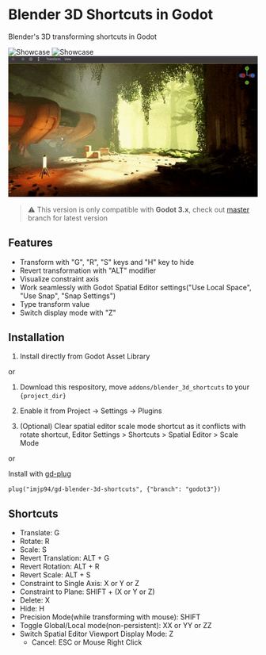 # Blender 3D Shortcuts in Godot

Blender's 3D transforming shortcuts in Godot

![Showcase](screenshots/gd_blender_shortcuts_showcase.gif)
![Showcase](screenshots/gd_blender_shortcuts_showcase_2.gif)
![Showcase](screenshots/gd_blender_shortcuts_showcase_3.gif)

> ⚠️ This version is only compatible with **Godot 3.x**, check out [master](https://github.com/imjp94/gd-blender-3d-shortcuts/tree/master) branch for latest version

## Features

- Transform with "G", "R", "S" keys and "H" key to hide
- Revert transformation with "ALT" modifier
- Visualize constraint axis
- Work seamlessly with Godot Spatial Editor settings("Use Local Space", "Use Snap", "Snap Settings")
- Type transform value
- Switch display mode with "Z"

## Installation

1. Install directly from Godot Asset Library

or

1. Download this respository, move `addons/blender_3d_shortcuts` to your `{project_dir}`

2. Enable it from Project -> Settings -> Plugins

3. (Optional) Clear spatial editor scale mode shortcut as it conflicts with rotate shortcut, Editor Settings > Shortcuts > Spatial Editor > Scale Mode

or

Install with [gd-plug](https://github.com/imjp94/gd-plug)

```gdscript
plug("imjp94/gd-blender-3d-shortcuts", {"branch": "godot3"})
```

## Shortcuts

- Translate: G
- Rotate: R
- Scale: S
- Revert Translation: ALT + G
- Revert Rotation: ALT + R
- Revert Scale: ALT + S
- Constraint to Single Axis: X or Y or Z
- Constraint to Plane: SHIFT + (X or Y or Z)
- Delete: X
- Hide: H
- Precision Mode(while transforming with mouse): SHIFT
- Toggle Global/Local mode(non-persistent): XX or YY or ZZ
- Switch Spatial Editor Viewport Display Mode: Z
  - Cancel: ESC or Mouse Right Click
